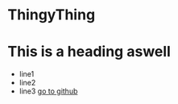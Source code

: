 # ThingyThing
# This is a heading aswell
 - line1
 - line2
 - line3
[go to github](https://github.com/)

